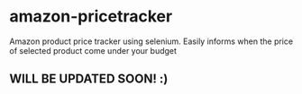 # amazon-pricetracker
Amazon product price tracker using selenium. Easily informs when the price of selected product come under your budget

## WILL BE UPDATED SOON! :)
